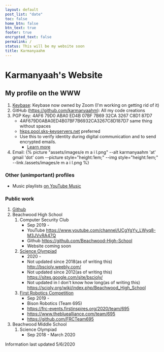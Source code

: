 ```yaml
---
layout: default
post_list: "date"
toc: false
home_btn: false
btn_text: true
footer: true
encrypted_text: false
permalink: /
status: This will be my website soon
title: Karmanyaahm
---
```


# Karmanyaah's Website

## My profile on the WWW

1. [Keybase](https://keybase.io/karmanyaahm>): Keybase now owned by Zoom (I'm working on getting rid of it)
2. GitHub (https://github.com/karmanyaahm): All my code creations
3. PGP Key: 4AF6 79D0 ABA0 ED4B 07BF 7B69 32CA 3267 C8D1 87D7
   - 4AF679D0ABA0ED4B07BF7B6932CA3267C8D187D7 same thing without spaces
   - [hkps.pool.sks-keyservers.net](http://hkps.pool.sks-keyservers.net) preferred
   - Use this to verify identity during digital communication and to send encrypted emails.
     - [Learn more](https://emailselfdefense.fsf.org/en/)
4. Email: {% picture "assets/images/e m a i l.png" --alt karmanyaahm 'at' gmail 'dot' com --picture style="height:1em;" --img style="height:1em;" --link /assets/images/e m a i l.png %}

### Other (unimportant) profiles

- Music playlists [on YouTube Music](https://music.youtube.com/browse/UCiBpDtvo8GthIt7cXcR5Gqw)

### Public work

1. [Github](https://github.com/karmanyaahm)
2. Beachwood High School
   1. Computer Security Club
      - Sep 2019 -
      - YouTube <https://www.youtube.com/channel/UCgYgYy_LWyq8-M3JVvRA47Q>
      - Github <https://github.com/Beachwood-High-School>
      - Website coming soon
   2. [Science Olympiad](https://www.soinc.org/)
      - 2020 -
      - Not updated since 2018(as of writing this) <http://bscioly.weebly.com/>
      - Not updated since 2012(as of writing this) <https://sites.google.com/site/bscioly/>
      - Not updated in I don't know how long(as of writing this) <https://scioly.org/wiki/index.php/Beachwood_High_School>
   3. [First Robotics Competition](https://www.firstinspires.org/robotics/frc)
      - Sep 2019 -
      - Bison Robotics (Team 695)
      - <https://frc-events.firstinspires.org/2020/team/695>
      - <https://www.thebluealliance.com/team/695>
      - <https://github.com/FRCTeam695>
3. Beachwood Middle School
   1. Science Olympiad
      - Sep 2018 - March 2020

Information last updated 5/6/2020
